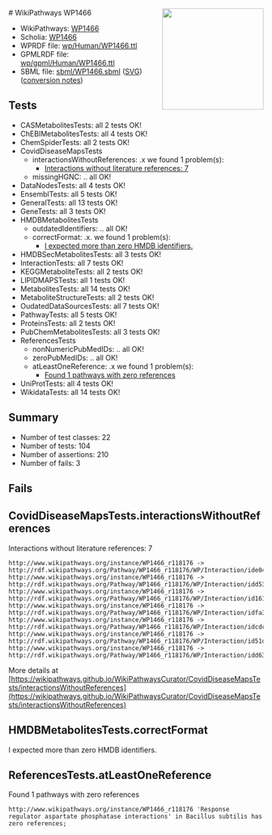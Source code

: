 <img style="float: right; width: 200px" src="../logo.png" />
# WikiPathways WP1466

* WikiPathways: [WP1466](https://identifiers.org/wikipathways:WP1466)
* Scholia: [WP1466](https://scholia.toolforge.org/wikipathways/WP1466)
* WPRDF file: [wp/Human/WP1466.ttl](../wp/Human/WP1466.ttl)
* GPMLRDF file: [wp/gpml/Human/WP1466.ttl](../wp/gpml/Human/WP1466.ttl)
* SBML file: [sbml/WP1466.sbml](../sbml/WP1466.sbml) ([SVG](../sbml/WP1466.svg)) ([conversion notes](../sbml/WP1466.txt))

## Tests
* CASMetabolitesTests: all 2 tests OK!
* ChEBIMetabolitesTests: all 4 tests OK!
* ChemSpiderTests: all 2 tests OK!
* CovidDiseaseMapsTests
    * interactionsWithoutReferences: .x we found 1 problem(s):
        * [Interactions without literature references: 7](#2e295935)
    * missingHGNC: .. all OK!
* DataNodesTests: all 4 tests OK!
* EnsemblTests: all 5 tests OK!
* GeneralTests: all 13 tests OK!
* GeneTests: all 3 tests OK!
* HMDBMetabolitesTests
    * outdatedIdentifiers: .. all OK!
    * correctFormat: .x. we found 1 problem(s):
        * [I expected more than zero HMDB identifiers.](#ad154c1e)
* HMDBSecMetabolitesTests: all 3 tests OK!
* InteractionTests: all 7 tests OK!
* KEGGMetaboliteTests: all 2 tests OK!
* LIPIDMAPSTests: all 1 tests OK!
* MetabolitesTests: all 14 tests OK!
* MetaboliteStructureTests: all 2 tests OK!
* OudatedDataSourcesTests: all 7 tests OK!
* PathwayTests: all 5 tests OK!
* ProteinsTests: all 2 tests OK!
* PubChemMetabolitesTests: all 3 tests OK!
* ReferencesTests
    * nonNumericPubMedIDs: .. all OK!
    * zeroPubMedIDs: .. all OK!
    * atLeastOneReference: .x we found 1 problem(s):
        * [Found 1 pathways with zero references](#35eb778e)
* UniProtTests: all 4 tests OK!
* WikidataTests: all 14 tests OK!


## Summary

* Number of test classes: 22
* Number of tests: 104
* Number of assertions: 210
* Number of fails: 3

## Fails

<a name="2e295935" />

## CovidDiseaseMapsTests.interactionsWithoutReferences

Interactions without literature references: 7
```
http://www.wikipathways.org/instance/WP1466_r118176 -> http://rdf.wikipathways.org/Pathway/WP1466_r118176/WP/Interaction/ide04fda90
http://www.wikipathways.org/instance/WP1466_r118176 -> http://rdf.wikipathways.org/Pathway/WP1466_r118176/WP/Interaction/idd537d84a
http://www.wikipathways.org/instance/WP1466_r118176 -> http://rdf.wikipathways.org/Pathway/WP1466_r118176/WP/Interaction/id1610521e
http://www.wikipathways.org/instance/WP1466_r118176 -> http://rdf.wikipathways.org/Pathway/WP1466_r118176/WP/Interaction/idfa32beea
http://www.wikipathways.org/instance/WP1466_r118176 -> http://rdf.wikipathways.org/Pathway/WP1466_r118176/WP/Interaction/idcdc38f74
http://www.wikipathways.org/instance/WP1466_r118176 -> http://rdf.wikipathways.org/Pathway/WP1466_r118176/WP/Interaction/id51df5487
http://www.wikipathways.org/instance/WP1466_r118176 -> http://rdf.wikipathways.org/Pathway/WP1466_r118176/WP/Interaction/idd63817b2
```

More details at [https://wikipathways.github.io/WikiPathwaysCurator/CovidDiseaseMapsTests/interactionsWithoutReferences](https://wikipathways.github.io/WikiPathwaysCurator/CovidDiseaseMapsTests/interactionsWithoutReferences)

<a name="ad154c1e" />

## HMDBMetabolitesTests.correctFormat

I expected more than zero HMDB identifiers.
<a name="35eb778e" />

## ReferencesTests.atLeastOneReference

Found 1 pathways with zero references
```
http://www.wikipathways.org/instance/WP1466_r118176 'Response regulator aspartate phosphatase interactions' in Bacillus subtilis has zero references; 
```

